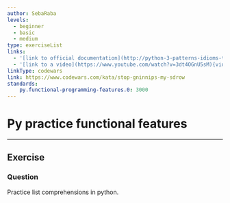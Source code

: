 ```yaml
---
author: SebaRaba
levels:
  - beginner
  - basic
  - medium
type: exerciseList
links:
  - '[link to official documentation](http://python-3-patterns-idioms-test.readthedocs.io/en/latest/Comprehensions.html) {website}'
  - '[link to a video](https://www.youtube.com/watch?v=3dt4OGnU5sM){video}'
linkType: codewars
link: https://www.codewars.com/kata/stop-gninnips-my-sdrow
standards:
    py.functional-programming-features.0: 3000
---
```


# Py practice functional features

---
## Exercise

### Question

Practice list comprehensions in python.
